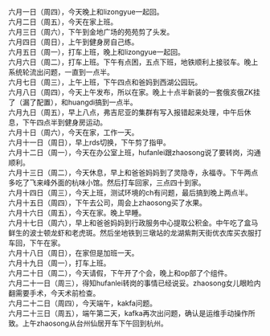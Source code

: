 六月一日（周四），今天晚上和lizongyue一起回。</br> 
六月二日（周五），今天在家上班。</br> 
六月三日（周六），下午到金地广场的苑苑剪了头发。</br> 
六月四日（周日），上午到健身房自己练。</br> 
六月五日（周一），打车上班，晚上和lizongyue一起回。</br> 
六月六日（周二），打车上班。下午有点困，五点下班，地铁顺利上接驳车。晚上系统轮流出问题，一直到一点半。</br> 
六月七日（周三），上午上班，下午四点和爸妈到西湖公园玩。</br> 
六月八日（周四），今天上午发布，所以在家。晚上十点半新装的一套俄亥俄ZK挂了（漏了配置），和huangdi搞到一点半。</br> 
六月九日（周五），早上八点，弗吉尼亚的集群有写入报错起来处理，中午后休息，下午四点半到健身房运动。</br> 
六月十日（周六），今天在家，工作一天。</br> 
六月十一日（周日），早上rds切换，下午剪了指甲。</br> 
六月十二日（周一），今天在办公室上班，hufanlei跟zhaosong说了要转岗，沟通顺利。</br> 
六月十三日（周二），今天休息，早上和爸爸妈妈到了灵隐寺，永福寺。下午两点多吃了飞来峰外面的杭味小馆。然后打车回家，三点四十到家。</br> 
六月十四日（周三），今天上班，测试环境的ch有问题，最后搞到晚上两点半。</br> 
六月十五日（周四），下午去公司，周会上zhaosong买了水果。</br> 
六月十六日（周五），今天在家。晚上早睡。</br> 
六月十七日（周六），早上和爸爸妈妈到行政服务中心提取公积金。中午吃了盒马鲜生的波士顿龙虾和老虎斑。然后坐地铁到三墩站的龙湖紫荆天街优衣库买衣服打车回，下午在家。</br> 
六月十八日（周日），在家但是加班一天。</br> 
六月十九日（周一），打车上班。</br> 
六月二十日（周二），今天请假，下午开了个会，晚上和op部了个组件。</br> 
六月二十一日（周三），得知hufanlei转岗的事情已经说妥。zhaosong女儿眼睑内翻需要手术，今天术前检查。</br> 
六月二十二日（周四），今天端午，kakfa问题。</br> 
六月二十三日（周五），端午第二天，kafka再次出问题，确认是运维手动操作所致。上午zhaosong从台州仙居开车下午回到杭州。</br> 
